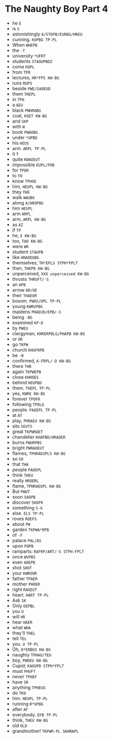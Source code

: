# The Naughty Boy Part 4

* he `E`
* is `S`
* astonishingly `A/STOPB/EURBG/HREU`
* cunning. `KUPBG TP-PL`
* When `WHEPB`
* the `-T`
* university `*UFRT`
* students `STAOUPBDZ`
* come `KOPL`
* from `TPR`
* lectures, `HR*FPS KW-BG`
* runs `RUPS`
* beside `PWE/SAOEUD`
* them `THEPL`
* in `TPH`
* a `AEU`
* black `PWHRABG`
* coat, `KOET KW-BG`
* and `SKP`
* with `W`
* book `PWAOBG`
* under `*UPBD`
* his `HEUS`
* arm. `ARPL TP-PL`
* it `T`
* quite `KWAOEUT`
* impossible `EUPL/POB`
* for `TPOR`
* to `TO`
* know `TPHOE`
* him, `HEUPL KW-BG`
* they `THE`
* walk `WAUBG`
* along `A/HROPBG`
* him `HEUPL`
* arm `ARPL`
* arm, `ARPL KW-BG`
* as `AZ`
* if `TP`
* he, `E KW-BG`
* too, `TAO KW-BG`
* were `WR`
* student `STAUPB`
* like `HRAOEUBG`
* themselves; `TH*EPLS STPH*FPLT`
* then, `THEPB KW-BG`
* unperceived, `XXX unperceived KW-BG`
* thrusts `THRUFT/-S`
* an `APB`
* arrow `AR/OE`
* their `THAEUR`
* bosom. `PWOS/OPL TP-PL`
* young `KWRUPBG`
* maidens `PHAEUD/EPB/-S`
* being `-BG`
* examined `KP-D`
* by `PWEU`
* clergyman, `KHRERPBLG/PHAPB KW-BG`
* or `OR`
* go `TKPW`
* church `KHUFRPB`
* be `-B`
* confirmed, `K-FRPL/-D KW-BG`
* there `THR`
* again `TKPWEPB`
* close `KHROES`
* behind `HEUPBD`
* them. `THEPL TP-PL`
* yes, `KWRE KW-BG`
* forever `TPOFR`
* following `TPOLG`
* people. `PAOEPL TP-PL`
* at `AT`
* play, `PHRAEU KW-BG`
* sits `SEUTS`
* great `TKPWRAET`
* chandelier `KHAPBD/HRAOER`
* burns `PWURPBS`
* bright `PWRAOEUT`
* flames, `TPHRAEUPLS KW-BG`
* so `SO`
* that `THA`
* people `PAOEPL`
* think `THEU`
* really `HROERL`
* flame, `TPHRAEUPL KW-BG`
* But `PWUT`
* soon `SAOPB`
* discover `SKOFR`
* something `S-G`
* else. `ELS TP-PL`
* roves `ROEFS`
* about `PW`
* garden `TKPWA*RPB`
* of `-F`
* palace `PAL/AS`
* upon `POPB`
* ramparts: `RAFRP/ART/-S STPH-FPLT`
* once `WUPBS`
* even `AOEPB`
* shot `SHOT`
* your `KWROUR`
* father `TPAER`
* mother `PHOER`
* right `RAOEUT`
* heart. `HART TP-PL`
* Ask `SK`
* Only `OEPBL`
* you `U`
* will `HR`
* hear `HAER`
* what `WHA`
* they'll `THEL`
* tell `TEL`
* you. `U TP-PL`
* Oh, `O*ERBGS KW-BG`
* naughty `TPHAU/TEU`
* boy, `PWOEU KW-BG`
* Cupid; `KAOUPD STPH*FPLT`
* must `PHUFT`
* never `TPHEF`
* have `SR`
* anything `TPHEUG`
* do `TKO`
* him. `HEUPL TP-PL`
* running `R*UPBG`
* after `AF`
* everybody. `EFB TP-PL`
* think, `THEU KW-BG`
* old `OLD`
* grandmother! `TKPWR-PL SKHRAPL`
